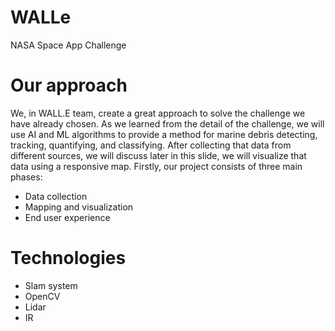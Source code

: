 # WALLe
NASA Space App Challenge

# Our approach
We, in WALL.E team, create a great approach to solve the challenge we have already chosen. As we learned from the detail of the challenge, we will use AI and ML algorithms to provide a method for marine debris detecting, tracking, quantifying, and classifying. After collecting that data from different sources, we will discuss later in this slide, we will visualize that data using a responsive map. Firstly, our project consists of three main phases:
- Data collection
- Mapping and visualization
- End user experience

# Technologies
- Slam system 
- OpenCV 
- Lidar
- IR
